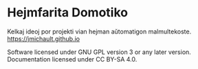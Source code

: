 # Hejmfarita Domotiko 

Kelkaj ideoj por projekti vian hejman aŭtomatigon malmultekoste.
<https://jmichault.github.io>


Software licensed under GNU GPL version 3 or any later version.
Documentation licensed under CC BY-SA 4.0.

